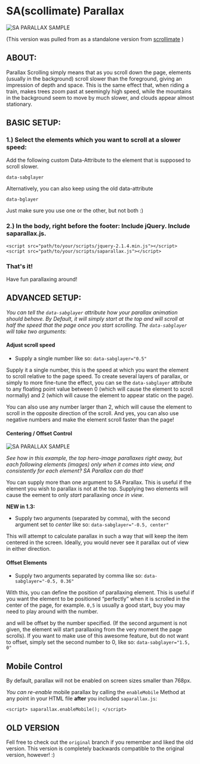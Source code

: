 # SA(scollimate) Parallax
![SA PARALLAX SAMPLE](http://files.moritzzimmer.com/saparallax.gif)


(This version was pulled from as a standalone version from [scrollimate](https://github.com/justMoritz/scrollimate) )

## ABOUT:

Parallax Scrolling simply means that as you scroll down the page, elements (usually in the background) scroll slower than the foreground, giving an impression of depth and space. This is the same effect that, when riding a train, makes trees zoom past at seemingly high speed, while the mountains in the background seem to move by much slower, and clouds appear almost stationary.


## BASIC SETUP:

### 1.) Select the elements which you want to scroll at a slower speed:

Add the following custom Data-Attribute to the element that is supposed to scroll slower.

    data-sabglayer

Alternatively, you can also keep using the old data-attribute

    data-bglayer

Just make sure you use one or the other, but not both :)
    
### 2.) In the body, right before the footer: Include jQuery. Include saparallax.js.

	<script src="path/to/your/scripts/jquery-2.1.4.min.js"></script>
	<script src="path/to/your/scripts/saparallax.js"></script>

### That's it!

Have fun parallaxing around!


## ADVANCED SETUP:

*You can tell the `data-sabglayer` attribute how your parallax animation should behave.
By Default, it will simply start at the top and will scroll at half the speed that the page once you start scrolling.
The `data-sabglayer` will take two arguments:*

#### Adjust scroll speed

- Supply a single number like so: `data-sabglayer="0.5"`

Supply it a single number, this is the speed at which you want the element to scroll relative to the page speed. To create several layers of parallax, or simply to more fine-tune the effect, you can se the `data-sabglayer` attribute to any floating point value between 0 (which will cause the element to scroll normally) and 2 (which will cause the element to appear static on the page). 

You can also use any number larger than 2, which will cause the element to scroll in the opposite direction of the scroll. And yes, you can also use negative numbers and make the element scroll faster than the page!

#### Centering / Offset Control 

![SA PARALLAX SAMPLE](http://files.moritzzimmer.com/saparallax3.gif)

*See how in this example, the top hero-image parallaxes right away, but each following elements (images) only when it comes into view, and consistently for each element? SA Parallax can do that!*


You can supply more than one argument to SA Parallax. This is useful if the element you wish to parallax is not at the top. Supplying two elements will cause the eement to only _start_ parallaxing _once in view_. 

**NEW in 1.3:**

 - Supply two arguments (separated by comma), with the second argument set to *center* like so: `data-sabglayer="-0.5, center"`

This will attempt to calculate parallax in such a way that will keep the item centered in the screen. Ideally, you would never see it parallax out of view in either direction.

#### Offset Elements
  
- Supply two arguments separated by comma like so: `data-sabglayer="-0.5, 0.36"`

With this, you can define the position of parallaxing element. This is useful if you want the element to be positioned “perfectly” when it is scrolled in the center of the page, for example. `0,5` is usually a good start, buy you may need to play around with the number.

 and will be offset by the number specified. (If the second argument is not given, the element will start parallaxing from the very moment the page scrolls). If you want to make use of this awesome feature, but do not want to offset, simply set the second number to 0, like so:  `data-sabglayer="1.5, 0"`


## Mobile Control

By default, parallax will not be enabled on screen sizes smaller than 768px.

*You can re-enable* mobile parallax by calling the `enableMobile` Method at any point in your HTML file **after** you included `saparallax.js`: 

	<script> saparallax.enableMobile(); </script>

## OLD VERSION

Fell free to check out the `original` branch if you remember and liked the old version. This version is completely backwards compatible to the original version, however! :)
